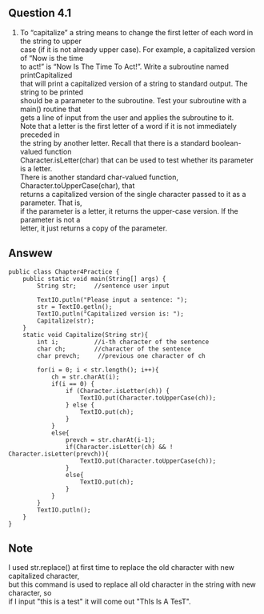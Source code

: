 ## Question 4.1

1. To “capitalize” a string means to change the first letter of each word in the string to upper <br/>
case (if it is not already upper case). For example, a capitalized version of “Now is the time <br/>
to act!” is “Now Is The Time To Act!”. Write a subroutine named printCapitalized <br/>
that will print a capitalized version of a string to standard output. The string to be printed <br/>
should be a parameter to the subroutine. Test your subroutine with a main() routine that <br/>
gets a line of input from the user and applies the subroutine to it. <br/>
Note that a letter is the first letter of a word if it is not immediately preceded in <br/>
the string by another letter. Recall that there is a standard boolean-valued function <br/>
Character.isLetter(char) that can be used to test whether its parameter is a letter. <br/>
There is another standard char-valued function, Character.toUpperCase(char), that <br/>
returns a capitalized version of the single character passed to it as a parameter. That is, <br/>
if the parameter is a letter, it returns the upper-case version. If the parameter is not a <br/>
letter, it just returns a copy of the parameter. <br/>

## Answew

```
public class Chapter4Practice {
    public static void main(String[] args) {
        String str;     //sentence user input

        TextIO.putln("Please input a sentence: ");
        str = TextIO.getln();
        TextIO.putln("Capitalized version is: ");
        Capitalize(str);
    }
    static void Capitalize(String str){
        int i;          //i-th character of the sentence
        char ch;        //character of the sentence
        char prevch;     //previous one character of ch

        for(i = 0; i < str.length(); i++){
            ch = str.charAt(i);
            if(i == 0) {
                if (Character.isLetter(ch)) {
                    TextIO.put(Character.toUpperCase(ch));
                } else {
                    TextIO.put(ch);
                }
            }
            else{
                prevch = str.charAt(i-1);
                if(Character.isLetter(ch) && ! Character.isLetter(prevch)){
                    TextIO.put(Character.toUpperCase(ch));
                }
                else{
                    TextIO.put(ch);
                }
            }
        }
        TextIO.putln();
    }
}
```

## Note
I used str.replace() at first time to replace the old character with new capitalized character, <br/>
but this command is used to replace all old character in the string with new character, so <br/>
if I input "this is a test" it will come out "ThIs Is A TesT".
